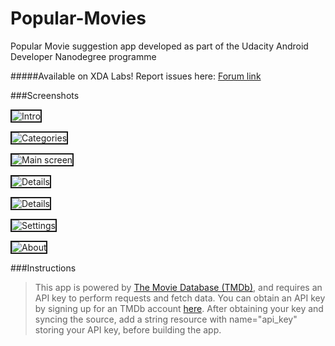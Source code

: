 # Popular-Movies

Popular Movie suggestion app developed as part of the Udacity Android Developer Nanodegree programme

#####Available on XDA Labs! Report issues here: [Forum link](http://forum.xda-developers.com/android/apps-games/app-popular-movies-wip-t3350388)

###Screenshots

<img src="http://imgur.com/XFV7hVj.jpg" 
alt="Intro" width="auto" border="2" />

<img src="http://imgur.com/KaJaU0a.jpg" 
alt="Categories" width="auto" border="2" />

<img src="http://imgur.com/dyPrfIu.jpg" 
alt="Main screen" width="auto" border="2" />

<img src="http://imgur.com/I2t82uM.jpg" 
alt="Details" width="auto" border="2" />

<img src="http://imgur.com/Azq0Y2Q.jpg" 
alt="Details" width="auto" border="2" />

<img src="http://imgur.com/VmsrjnM.jpg" 
alt="Settings" width="auto" border="2" />

<img src="http://imgur.com/i7MdZjx.jpg" 
alt="About" width="auto" border="2" />

###Instructions
>This app is powered by [The Movie Database (TMDb)](https://www.themoviedb.org/), and requires an API key to perform requests and fetch data. You can obtain an API key by signing up for an TMDb account [here](https://www.themoviedb.org/account/signup).
>After obtaining your key and syncing the source, add a string resource with name="api_key" storing your API key, before building the app.
